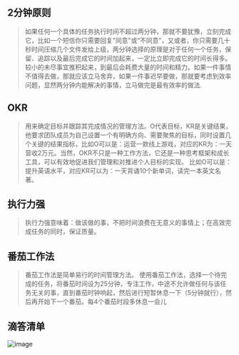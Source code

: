 

## 2分钟原则

> 如果任何一个具体的任务执行时间不超过两分钟，那就不要犹豫，立刻完成它，比如一个短信你只需要回复"同意"或“不同意”，又或者，你只需要几十秒时间压缩几个文件发给上级，两分钟选择的原理是对于任何一个任务，保留、追踪以及最后完成它的时间加起来，一定比立即完成它的时间长得多。较小的未尽事宜推积起来，到最后会耗费大量的时间和精力。如果一件事情不值得去做，那就应该立马舍弃，如果一件事迟早要做，那就要考虑到效率问题，显然两分钟内能解决的事情，立马做完是最有效率的做法.

## OKR

> 用来确定目标并跟踪其完成情况的管理方法。O代表目标，KR是关键结果，他要求团队成员为自己设置一个有明确方向、需要聚焦的目标，同时设置几个关键的结果指标，比如O可以是：运营一款线上游戏，对应的KR为：一天营收2万元。当然，OKR不只是一种工作方法，它还是一种思考框架和成长工具，可以有效地促进我们管理和对推进个人目标的实现。 比如O可以是：提升英语水平，对应KR可以为：一天背诵10个新单词，读完一本英文名著。



## 执行力强
> 执行力强意味着：做该做的事，不把时间浪费在无意义的事情上；在高效完成任务的同时，保证质量。

## 番茄工作法

> 番茄工作法是简单易行的时间管理方法。
使用番茄工作法，选择一个待完成的任务，将番茄时间设为25分钟，专注工作，中途不允许做任何与该任务无关的事，直到番茄时钟响起，然后进行短暂休息一下（5分钟就行），然后再开始下一个番茄。每4个番茄时段多休息一会儿


## 滴答清单
![image](https://www.liqianlong.cn/dida.png)
